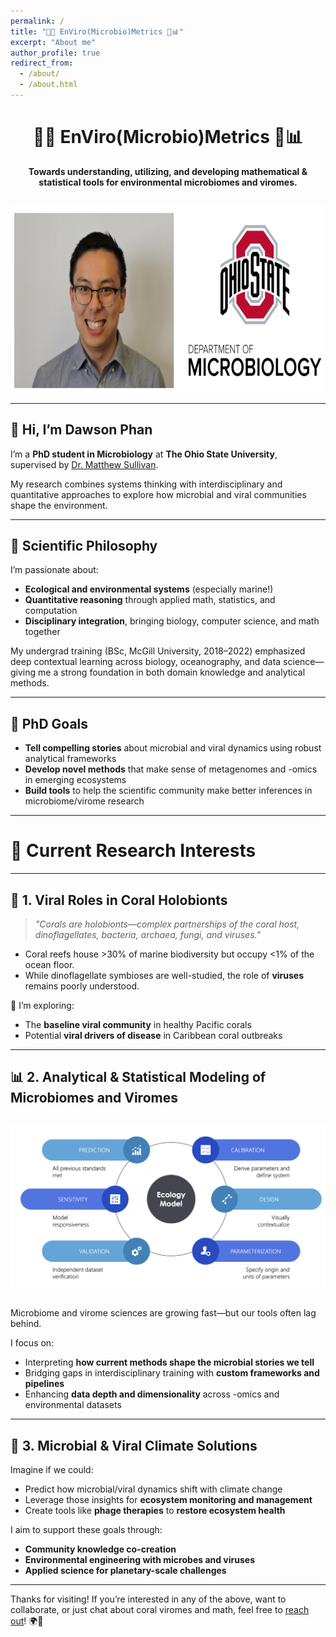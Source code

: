 ```yaml
---
permalink: /
title: "🌊🦠 EnViro(Microbio)Metrics 🧫📊"
excerpt: "About me"
author_profile: true
redirect_from: 
  - /about/
  - /about.html
---
```


<div align="center">

# 🌊🦠 **EnViro(Microbio)Metrics** 🧫📊  
**Towards understanding, utilizing, and developing mathematical & statistical tools for environmental microbiomes and viromes.**

<img src="images/headshot_log.png" width="500" height="300" alt="Headshot" style="margin-top: 1em;"/>

</div>

---

## 👋 Hi, I’m Dawson Phan

I’m a **PhD student in Microbiology** at **The Ohio State University**, supervised by [Dr. Matthew Sullivan](https://u.osu.edu/viruslab/).  

My research combines systems thinking with interdisciplinary and quantitative approaches to explore how microbial and viral communities shape the environment.

---

## 🧪 Scientific Philosophy

I’m passionate about:
- **Ecological and environmental systems** (especially marine!)
- **Quantitative reasoning** through applied math, statistics, and computation
- **Disciplinary integration**, bringing biology, computer science, and math together

My undergrad training (BSc, McGill University, 2018–2022) emphasized deep contextual learning across biology, oceanography, and data science—giving me a strong foundation in both domain knowledge and analytical methods.

---

## 🎯 PhD Goals

- **Tell compelling stories** about microbial and viral dynamics using robust analytical frameworks  
- **Develop novel methods** that make sense of metagenomes and -omics in emerging ecosystems  
- **Build tools** to help the scientific community make better inferences in microbiome/virome research  

---

# 🔬 Current Research Interests

---

## 🪸 1. Viral Roles in Coral Holobionts

> _"Corals are holobionts—complex partnerships of the coral host, dinoflagellates, bacteria, archaea, fungi, and viruses."_

- Coral reefs house >30% of marine biodiversity but occupy <1% of the ocean floor.
- While dinoflagellate symbioses are well-studied, the role of **viruses** remains poorly understood.

📍 I’m exploring:
- The **baseline viral community** in healthy Pacific corals
- Potential **viral drivers of disease** in Caribbean coral outbreaks

---

## 📊 2. Analytical & Statistical Modeling of Microbiomes and Viromes

<p align="center">
  <img src="images/modeling.png" alt="Modeling graphic" style="margin: 1em 0;">
</p>

Microbiome and virome sciences are growing fast—but our tools often lag behind.

I focus on:
- Interpreting **how current methods shape the microbial stories we tell**
- Bridging gaps in interdisciplinary training with **custom frameworks and pipelines**
- Enhancing **data depth and dimensionality** across -omics and environmental datasets

---

## 🌱 3. Microbial & Viral Climate Solutions

Imagine if we could:
- Predict how microbial/viral dynamics shift with climate change
- Leverage those insights for **ecosystem monitoring and management**
- Create tools like **phage therapies** to **restore ecosystem health**

I aim to support these goals through:
- **Community knowledge co-creation**
- **Environmental engineering with microbes and viruses**
- **Applied science for planetary-scale challenges**

---

Thanks for visiting! If you’re interested in any of the above, want to collaborate, or just chat about coral viromes and math, feel free to [reach out](mailto:your.email@example.com)! 🌍💬
